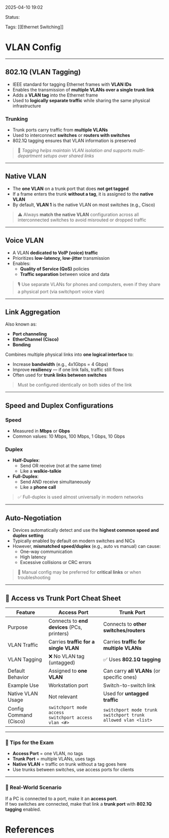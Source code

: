 2025-04-10 19:02

Status:

Tags: [[Ethernet Switching]]

# VLAN Config

---

## 802.1Q (VLAN Tagging)

- IEEE standard for tagging Ethernet frames with **VLAN IDs**
- Enables the transmission of **multiple VLANs over a single trunk link**
- Adds a **VLAN tag** into the Ethernet frame
- Used to **logically separate traffic** while sharing the same physical infrastructure

### Trunking

- Trunk ports carry traffic from **multiple VLANs**
- Used to interconnect **switches** or **routers with switches**
- 802.1Q tagging ensures that VLAN information is preserved

> 📌 *Tagging helps maintain VLAN isolation and supports multi-department setups over shared links*

---

## Native VLAN

- The **one VLAN** on a trunk port that does **not get tagged**
- If a frame enters the trunk **without a tag**, it is assigned to the **native VLAN**
- By default, **VLAN 1** is the native VLAN on most switches (e.g., Cisco)

> ⚠️ Always **match the native VLAN** configuration across all interconnected switches to avoid misrouted or dropped traffic

---

## Voice VLAN

- A VLAN **dedicated to VoIP (voice) traffic**
- Prioritizes **low-latency, low-jitter** transmission
- Enables:
  - **Quality of Service (QoS)** policies
  - **Traffic separation** between voice and data

> 🎙️ Use separate VLANs for phones and computers, even if they share a physical port (via switchport voice vlan)

---

## Link Aggregation

Also known as:

- **Port channeling**
- **EtherChannel (Cisco)**
- **Bonding**

Combines multiple physical links into **one logical interface** to:

- Increase **bandwidth** (e.g., 4x1Gbps = 4 Gbps)
- Improve **resiliency** — if one link fails, traffic still flows
- Often used for **trunk links between switches**

> Must be configured identically on both sides of the link

---

## Speed and Duplex Configurations

### Speed

- Measured in **Mbps** or **Gbps**
- Common values: 10 Mbps, 100 Mbps, 1 Gbps, 10 Gbps

### Duplex

- **Half-Duplex**:
  - Send OR receive (not at the same time)
  - Like a **walkie-talkie**
- **Full-Duplex**:
  - Send AND receive simultaneously
  - Like a **phone call**

> ✅ Full-duplex is used almost universally in modern networks

---

## Auto-Negotiation

- Devices automatically detect and use the **highest common speed and duplex setting**
- Typically enabled by default on modern switches and NICs
- However, **mismatched speed/duplex** (e.g., auto vs manual) can cause:
  - One-way communication
  - High latency
  - Excessive collisions or CRC errors

> 🔧 Manual config may be preferred for **critical links** or when troubleshooting

---


## 🔌 Access vs Trunk Port Cheat Sheet

| Feature               | **Access Port**                            | **Trunk Port**                              |
|----------------------|---------------------------------------------|---------------------------------------------|
| Purpose              | Connects to **end devices** (PCs, printers) | Connects to **other switches/routers**      |
| VLAN Traffic         | Carries **traffic for a single VLAN**       | Carries **traffic for multiple VLANs**      |
| VLAN Tagging         | ❌ No VLAN tag (untagged)                   | ✅ Uses **802.1Q tagging**                   |
| Default Behavior     | Assigned to **one VLAN**                    | Can carry **all VLANs** (or specific ones)  |
| Example Use          | Workstation port                            | Switch-to-switch link                       |
| Native VLAN Usage    | Not relevant                                | Used for **untagged traffic**               |
| Config Command (Cisco) | `switchport mode access`<br>`switchport access vlan <#>` | `switchport mode trunk`<br>`switchport trunk allowed vlan <list>` |

---

### 🧠 Tips for the Exam

- **Access Port** = one VLAN, no tags  
- **Trunk Port** = multiple VLANs, uses tags  
- **Native VLAN** = traffic on trunk without a tag goes here  
- Use trunks between switches, use access ports for clients

---

### 🎯 Real-World Scenario

If a PC is connected to a port, make it an **access port**.  
If two switches are connected, make that link a **trunk port** with **802.1Q tagging** enabled.


# References
